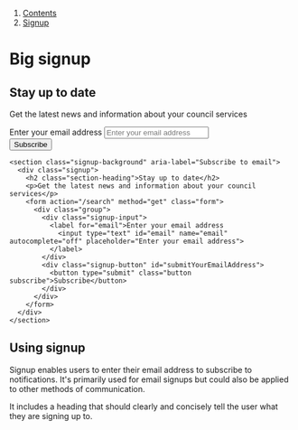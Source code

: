 1.  [Contents](/docs/core/design/overview)
2.  [Signup](#)

# Big signup

<section class="signup-background" aria-label="Subscribe to email">
  <div class="signup">
    <h2 class="section-heading">Stay up to date</h2>
    <p>Get the latest news and information about your council services</p>
    <form action="/search" method="get" class="form">
      <div class="group">
        <div class="signup-input">
          <label for="email">Enter your email address
            <input type="text" id="email" name="email" autocomplete="off" placeholder="Enter your email address">
          </label>
        </div>
        <div class="signup-button" id="submitYourEmailAddress">
          <button type="submit" class="button subscribe">Subscribe</button>
        </div>
      </div>
    </form>
  </div>
</section>

    <section class="signup-background" aria-label="Subscribe to email">
      <div class="signup">
        <h2 class="section-heading">Stay up to date</h2>
        <p>Get the latest news and information about your council services</p>
        <form action="/search" method="get" class="form">
          <div class="group">
            <div class="signup-input">
              <label for="email">Enter your email address
                <input type="text" id="email" name="email" autocomplete="off" placeholder="Enter your email address">
              </label>
            </div>
            <div class="signup-button" id="submitYourEmailAddress">
              <button type="submit" class="button subscribe">Subscribe</button>
            </div>
          </div>
        </form>
      </div>
    </section>

## Using signup

Signup enables users to enter their email address to subscribe to notifications. It's primarily used for email signups but could also be applied to other methods of communication.

It includes a heading that should clearly and concisely tell the user what they are signing up to.
